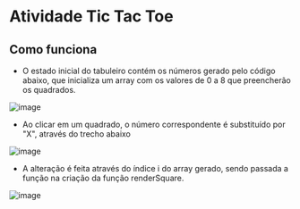 # Atividade Tic Tac Toe

## Como funciona

- O estado inicial do tabuleiro contém os números gerado pelo código abaixo, que inicializa um array com os valores de 0 a 8 que preencherão os quadrados.

![image](https://github.com/user-attachments/assets/485e952e-b9c4-4624-9f21-7f928a956a09)

- Ao clicar em um quadrado, o número correspondente é substituído por "X", através do trecho abaixo

![image](https://github.com/user-attachments/assets/37c48418-2e12-4ead-b0d5-6a9a511300a9)

- A alteração é feita através do índice i do array gerado, sendo passada a função na criação da função renderSquare.

![image](https://github.com/user-attachments/assets/b06c9d31-979b-4aeb-948a-7c5f592b76ee)
